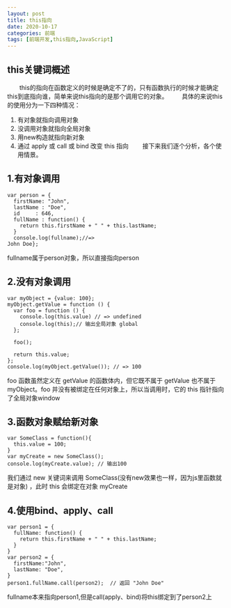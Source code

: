 ```yaml
---
layout: post
title: this指向
date: 2020-10-17
categories: 前端
tags: [前端开发,this指向,JavaScript]
---
```

## this关键词概述

&emsp;&emsp;this的指向在函数定义的时候是确定不了的，只有函数执行的时候才能确定this到底指向谁，简单来说this指向的是那个调用它的对象。
&emsp;&emsp;具体的来说this的使用分为一下四种情况：
1. 有对象就指向调用对象
2. 没调用对象就指向全局对象
3. 用new构造就指向新对象
4. 通过 apply 或 call 或 bind 改变 this 指向
&emsp;&emsp;接下来我们逐个分析，各个使用情景。

## 1.有对象调用

```
var person = {
  firstName: "John",
  lastName : "Doe",
  id     : 646,
  fullName : function() {
    return this.firstName + " " + this.lastName;
  }
  console.log(fullname);//=>
John Doe};
```
fullname属于person对象，所以直接指向person

## 2.没有对象调用

```
var myObject = {value: 100};
myObject.getValue = function () {
  var foo = function () {
    console.log(this.value) // => undefined
    console.log(this);// 输出全局对象 global
  };

  foo();

  return this.value;
};
console.log(myObject.getValue()); // => 100
```
foo 函数虽然定义在 getValue 的函数体内，但它既不属于 getValue 也不属于 myObject。foo 并没有被绑定在任何对象上，所以当调用时，它的 this 指针指向了全局对象window

## 3.函数对象赋给新对象

```
var SomeClass = function(){
  this.value = 100;
}
var myCreate = new SomeClass();
console.log(myCreate.value); // 输出100
```
我们通过 new 关键词来调用 SomeClass(没有new效果也一样，因为js里函数就是对象) ，此时 this 会绑定在对象 myCreate 

## 4.使用bind、apply、call

```
var person1 = {
  fullName: function() {
    return this.firstName + " " + this.lastName;
  }
}
var person2 = {
  firstName:"John",
  lastName: "Doe",
}
person1.fullName.call(person2);  // 返回 "John Doe"
```
fullname本来指向person1,但是call(apply、bind)将this绑定到了person2上
